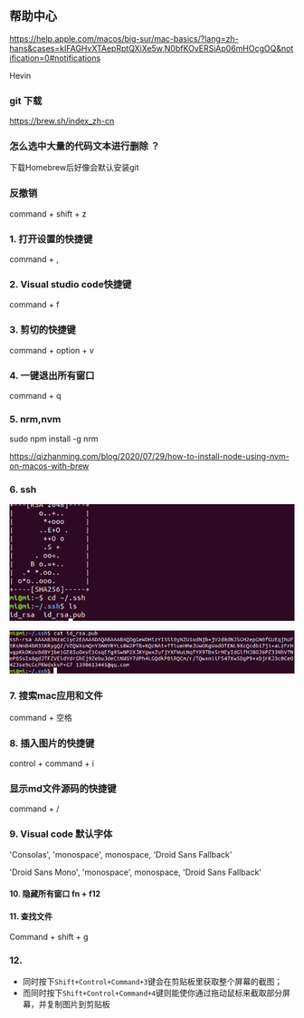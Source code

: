## 帮助中心

https://help.apple.com/macos/big-sur/mac-basics/?lang=zh-hans&cases=kIFAGHvXTAepRptQXiXe5w,N0bfKOvERSiAp06mHOcgOQ&notification=0#notifications

Hevin

### git 下载

https://brew.sh/index_zh-cn 

### 怎么选中大量的代码文本进行删除 ？

下载Homebrew后好像会默认安装git

### 反撤销

command + shift + z



### 1. 打开设置的快捷键 

command + ,

### 2. Visual studio code快捷键

command + f

### 3. 剪切的快捷键

command + option + v

### 4. 一键退出所有窗口

command + q

### 5. nrm,nvm

sudo npm install -g nrm

https://qizhanming.com/blog/2020/07/29/how-to-install-node-using-nvm-on-macos-with-brew

### 6. ssh

![](assets/ssh.png)

![](assets/Bdix6H.png)

### 7. 搜索mac应用和文件

command + 空格

### 8. 插入图片的快捷键

control + command + i

### 显示md文件源码的快捷键

command + /

### 9. Visual code 默认字体

'Consolas', 'monospace', monospace, 'Droid Sans Fallback'

'Droid Sans Mono', 'monospace', monospace, 'Droid Sans Fallback'

#### 10. 隐藏所有窗口 fn + f12



#### 11. 查找文件

Command + shift + g

### 12.

- 同时按下`Shift+Control+Command+3`键会在剪贴板里获取整个屏幕的截图；
- 而同时按下`Shift+Control+Command+4`键则能使你通过拖动鼠标来截取部分屏幕，并复制图片到剪贴板

